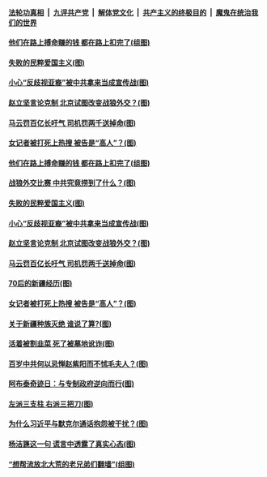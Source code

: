 ####  [法轮功真相](../../../../basic/blob/master/README.md?t=04140732) &nbsp;|&nbsp; [九评共产党](../../../../9ping.md/blob/master/README.md?t=04140732) &nbsp;|&nbsp; [解体党文化](../../../../jtdwh.md/blob/master/README.md?t=04140732)  &nbsp;|&nbsp; [共产主义的终极目的](../../../../gczydzjmd.md/blob/master/README.md?t=04140732) &nbsp;|&nbsp; [魔鬼在统治我们的世界](../../../../mgztzwmdsj.md/blob/master/README.md?t=04140732) 

#### [他们在路上搏命赚的钱 都在路上扣完了(组图)](../pages/p4/968677.md?t=04140732) 

#### [失败的民粹爱国主义(图)](../pages/p4/968675.md?t=04140732) 

#### [小心“反歧视亚裔”被中共拿来当成宣传战(图)](../pages/p4/968670.md?t=04140732) 

#### [赵立坚言论克制 北京试图改变战狼外交？(图)](../pages/p4/968668.md?t=04140732) 

#### [马云罚百亿长吁气 司机罚两千送掉命(图)](../pages/p4/968562.md?t=04140732) 

#### [女记者被打死上热搜 被告是“高人”？(图)](../pages/p4/968569.md?t=04140732) 

#### [他们在路上搏命赚的钱 都在路上扣完了(组图)](../pages/p4/968677.md?t=04140732) 

#### [战狼外交比赛 中共究竟捞到了什么？(图)](../pages/p4/968667.md?t=04140732) 

#### [失败的民粹爱国主义(图)](../pages/p4/968675.md?t=04140732) 

#### [小心“反歧视亚裔”被中共拿来当成宣传战(图)](../pages/p4/968670.md?t=04140732) 

#### [赵立坚言论克制 北京试图改变战狼外交？(图)](../pages/p4/968668.md?t=04140732) 



#### [马云罚百亿长吁气 司机罚两千送掉命(图)](../pages/p4/968562.md?t=04140732) 

#### [70后的新疆经历(图)](../pages/p4/968573.md?t=04140732) 

#### [女记者被打死上热搜 被告是“高人”？(图)](../pages/p4/968569.md?t=04140732) 

#### [关于新疆种族灭绝 谁说了算?(图)](../pages/p4/968565.md?t=04140732) 


#### [活着被割韭菜 死了被墓地讹诈(图)](../pages/p4/968463.md?t=04140732) 

#### [百岁中共何以忌惮赵紫阳而不怵毛夫人？(图)](../pages/p4/968458.md?t=04140732) 

#### [阿布泰奇迹日：与专制政府逆向而行(图)](../pages/p4/968442.md?t=04140732) 

#### [左派三支柱 右派三把刀(图)](../pages/p4/968460.md?t=04140732) 

#### [为什么习近平与默克尔通话抱怨被干扰？(图)](../pages/p4/968444.md?t=04140732) 


#### [杨洁篪这一句 谎言中透露了真实心态(图)](../pages/p4/968397.md?t=04140732) 

#### [“想帮流放北大荒的老兄弟们翻墙”(组图)](../pages/p4/968186.md?t=04140732) 

